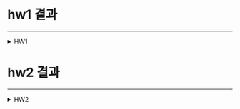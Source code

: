 # hw1 결과
-------- 
<details>
<summary>HW1</summary>
<img width="1309" alt="image" src="https://github.com/2nd-PARD-SERVER-PART/Server-juhyun/assets/109461985/e4a9c509-6393-4b36-a363-a5170988646d">
</details>

# hw2 결과
-------- 
<details>
<summary>HW2</summary>
- create & findAll & findOne
<br />
<img width="850" height="500" alt="image" src="https://github.com/2nd-PARD-SERVER-PART/Server-juhyun/assets/109461985/2bc008f3-ed9a-473c-9683-2032027970c6">
<img width="850" height="500" alt="image" src="https://github.com/2nd-PARD-SERVER-PART/Server-juhyun/assets/109461985/6cc21651-7ed8-4e0d-928c-c1ec4945b9db">

- update & delete
<img width="850" height="500" alt="image" src="https://github.com/2nd-PARD-SERVER-PART/Server-juhyun/assets/109461985/b2d859ee-9cfe-4fd9-a468-cbb433bb3942">
<img width="850" height="500" alt="image" src="https://github.com/2nd-PARD-SERVER-PART/Server-juhyun/assets/109461985/fbdf3434-e2a8-46fc-b16a-6edddc1ea2c8">
< /details>

# hw3 결과
---------
<details>
  <summary>HW3</summary>
  - create & read & update & delete(2번 삭제)
  <br />
  <img width="1333" alt="image" src="https://github.com/2nd-PARD-SERVER-PART/Server-juhyun/assets/109461985/4bfbc46a-6e08-4357-aa92-ddce97c031bf">
  <img width="1333" alt="image" src="https://github.com/2nd-PARD-SERVER-PART/Server-juhyun/assets/109461985/038c77d2-f914-440b-b7ea-3b914a13f4fa">
  <img width="1333" alt="image" src="https://github.com/2nd-PARD-SERVER-PART/Server-juhyun/assets/109461985/24f8b1e6-2b22-4eea-8752-c2e36c62a989">

  <br />
  - 등록한 순서로 조회
  <br />
  <img width="1333" alt="image" src="https://github.com/2nd-PARD-SERVER-PART/Server-juhyun/assets/109461985/37adcb08-8798-4e55-bad7-bc2be44f49b5">
  <br />
  - 일정가격 아래로 조회
  <br />
  <img width="1333" alt="image" src="https://github.com/2nd-PARD-SERVER-PART/Server-juhyun/assets/109461985/03c2b225-7629-48d3-b7c9-46865d94790d">
  <br />
  - keyword로 찾기
  <br />
  <img width="1333" alt="image" src="https://github.com/2nd-PARD-SERVER-PART/Server-juhyun/assets/109461985/b8be5346-9d7f-46ec-a71a-a4ddac561759">
  <br />
  
</details>

